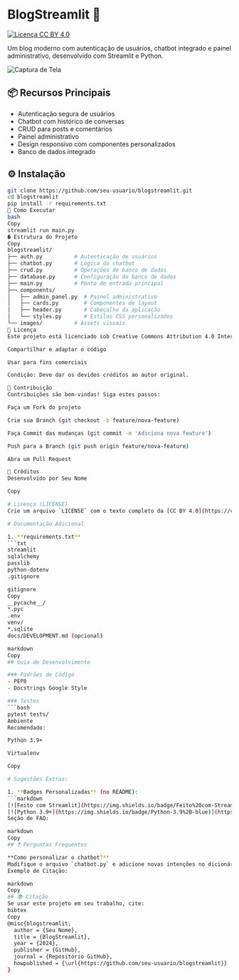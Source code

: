 # BlogStreamlit 🚀

[![Licença CC BY 4.0](https://img.shields.io/badge/License-CC%20BY%204.0-lightgrey.svg)](https://creativecommons.org/licenses/by/4.0/)

Um blog moderno com autenticação de usuários, chatbot integrado e painel administrativo, desenvolvido com Streamlit e Python.

![Captura de Tela](images/demo.png) <!-- Adicione suas imagens na pasta /images -->

## 📦 Recursos Principais
- Autenticação segura de usuários
- Chatbot com histórico de conversas
- CRUD para posts e comentários
- Painel administrativo
- Design responsivo com componentes personalizados
- Banco de dados integrado

## ⚙️ Instalação
```bash
git clone https://github.com/seu-usuario/blogstreamlit.git
cd blogstreamlit
pip install -r requirements.txt
🚀 Como Executar
bash
Copy
streamlit run main.py
� Estrutura do Projeto
Copy
blogstreamlit/
├── auth.py          # Autenticação de usuários
├── chatbot.py       # Lógica do chatbot
├── crud.py          # Operações de banco de dados
├── database.py      # Configuração do banco de dados
├── main.py          # Ponto de entrada principal
├── components/
│   ├── admin_panel.py  # Painel administrativo
│   ├── cards.py        # Componentes de layout
│   ├── header.py       # Cabeçalho da aplicação
│   └── styles.py       # Estilos CSS personalizados
└── images/          # Assets visuais
📄 Licença
Este projeto está licenciado sob Creative Commons Attribution 4.0 International License. Você pode:

Compartilhar e adaptar o código

Usar para fins comerciais

Condição: Deve dar os devidos créditos ao autor original.

👥 Contribuição
Contribuições são bem-vindas! Siga estes passos:

Faça um Fork do projeto

Crie sua Branch (git checkout -b feature/nova-feature)

Faça Commit das mudanças (git commit -m 'Adiciona nova feature')

Push para a Branch (git push origin feature/nova-feature)

Abra um Pull Request

🙌 Créditos
Desenvolvido por Seu Nome

Copy

# Licença (LICENSE)
Crie um arquivo `LICENSE` com o texto completo da [CC BY 4.0](https://creativecommons.org/licenses/by/4.0/legalcode.txt)

# Documentação Adicional

1. **requirements.txt**
```txt
streamlit
sqlalchemy
passlib
python-dotenv
.gitignore

gitignore
Copy
__pycache__/
*.pyc
.env
venv/
*.sqlite
docs/DEVELOPMENT.md (opcional)

markdown
Copy
## Guia de Desenvolvimento

### Padrões de Código
- PEP8
- Docstrings Google Style

### Testes
```bash
pytest tests/
Ambiente
Recomendado:

Python 3.9+

Virtualenv

Copy

# Sugestões Extras:

1. **Badges Personalizadas** (no README):
```markdown
[![Feito com Streamlit](https://img.shields.io/badge/Feito%20com-Streamlit-FF4B4B)](https://streamlit.io)
[![Python 3.9+](https://img.shields.io/badge/Python-3.9%2B-blue)](https://python.org)
Seção de FAQ:

markdown
Copy
## ❓ Perguntas Frequentes

**Como personalizar o chatbot?**
Modifique o arquivo `chatbot.py` e adicione novas intenções no dicionário `intents`
Exemplo de Citação:

markdown
Copy
## 📚 Citação
Se usar este projeto em seu trabalho, cite:
bibtex
Copy
@misc{blogstreamlit,
  author = {Seu Nome},
  title = {BlogStreamlit},
  year = {2024},
  publisher = {GitHub},
  journal = {Repositório GitHub},
  howpublished = {\url{https://github.com/seu-usuario/blogstreamlit}}
}
